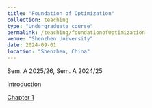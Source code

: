 ```yaml
---
title: "Foundation of Optimization"
collection: teaching
type: "Undergraduate course"
permalink: /teaching/foundationofOptimization
venue: "Shenzhen University"
date: 2024-09-01
location: "Shenzhen, China"
---
```


Sem. A 2025/26, Sem. A 2024/25


<a class="button pdf" href="https://li-x-p.github.io/files/Course/foundationofOptimization/Intro.pdf" rel="permalink">Introduction</a>

<a class="button pdf" href="https://li-x-p.github.io/files/Course/foundationofOptimization/Chapter_1.pdf" rel="permalink">Chapter 1</a>
<!--

<a class="button pdf" href="https://li-x-p.github.io/files/Course/foundationofOptimization/Chapter_2.pdf" rel="permalink">Chapter 2</a>

<a class="button pdf" href="https://li-x-p.github.io/files/Course/foundationofOptimization/Chapter_3.pdf" rel="permalink">Chapter 3</a>

<a class="button pdf" href="https://li-x-p.github.io/files/Course/foundationofOptimization/Chapter_4.pdf" rel="permalink">Chapter 4</a>
-->
